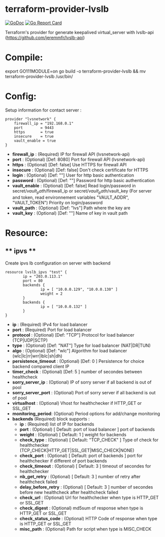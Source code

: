 # terraform-provider-lvslb
[![GoDoc](https://godoc.org/github.com/jeremmfr/terraform-provider-lvslb?status.svg)](https://godoc.org/github.com/jeremmfr/terraform-provider-lvslb) [![Go Report Card](https://goreportcard.com/badge/github.com/jeremmfr/terraform-provider-lvslb)](https://goreportcard.com/report/github.com/jeremmfr/terraform-provider-lvslb)

Terraform's provider for generate keepalived virtual_server with lvslb-api (https://github.com/jeremmfr/lvslb-api)

Compile:
========

export GO111MODULE=on
go build -o terraform-provider-lvslb && mv terraform-provider-lvslb /usr/bin/

Config:
=======

Setup information for contact server :
```
provider "lvsnetwork" {
    firewall_ip = "192.168.0.1"
    port		= 9443
	https		= true
	insecure	= true
	vault_enable = true
}
```
* **firewall_ip** : (Required) IP for firewall API (lvsnetwork-api)
* **port** : (Optional) [Def: 8080] Port for firewall API (lvsnetwork-api)
* **https** : (Optional) [Def: false] Use HTTPS for firewall API
* **insecure** : (Optional) [Def: false] Don't check certificate for HTTPS
* **login** : (Optional) [Def: ""] User for http basic authentication
* **password** : (Optional) [Def: ""] Password for http basic authentication
* **vault_enable** : (Optional) [Def: false] Read login/password in secret/$vault_path/$firewall_ip or secret/$vault_path/$vault_key (For server and token, read environnement variables "VAULT_ADDR", "VAULT_TOKEN") Priority on login/password
* **vault_path** : (Optional) [Def: "lvs"] Path where the key are
* **vault_key** : (Optional) [Def: ""] Name of key in vault path

Resource:
=========

** ipvs **
---------------

Create ipvs lb  configuration on server with backend

```
resource lvslb_ipvs "test" {
        ip = "203.0.113.1"
        port = 80
        backends {
                ip = [ "10.0.0.129", "10.0.0.130" ]
                weight = 2
        }
        backends {
                ip = [ "10.0.0.132" ]
        }
}
```

* **ip** : (Required) IPv4 for load balancer
* **port** : (Required) Port for load balancer
* **protocol** : (Optional) [Def: "TCP"] Protocol for load balancer (TCP|UDP|SCTP)
* **type** : (Optional) [Def: "NAT"] Type for load balancer (NAT|DR|TUN)
* **algo** : (Optional) [Def: "wlc"] Algorithm for load balancer (wlc|lc|rr|wrr|lblc|sh|dh)
* **persistence_timeout** : (Optional) [Def: 0 ] Persistence for choice backend compared client IP
* **timer_check** : (Optional) [Def: 5 ] number of secondes between healthcheck
* **sorry_server_ip** : (Optional) IP of sorry server if all backend is out of pool
* **sorry_server_port** : (Optional) Port of sorry server if all backend is out of pool
* **virtualhost** : (Optional) Vhost for healthchecker if HTTP_GET or SSL_GET
* **monitoring_period**: (Optional) Period options for add/change monitoring
* **backends** (Required) block supports :
	* **ip** : (Required) list of IP for backends
	* **port** : (Optional) [ Default: port of load balancer ] port of backends
	* **weight** : (Optional) [ Default: 1 ] weight for backends
	* **check_type** : (Optional) [ Default: "TCP_CHECK" ] Type of check for healthchecker (TCP_CHECK|HTTP_GET|SSL_GET|MISC_CHECK|NONE)
	* **check_port** : (Optional) [ Default: port of backends ] port for healthchecker if different of port backends
	* **check_timeout** : (Optional) [ Default: 3 ] timeout of secondes for healthchecker
	* **nb_get_retry** : (Optional) [ Default: 3 ] number of retry after healthcheck failed
	* **delay_before_retry** : (Optional) [ Default: 3 ] number of secondes before new healthcheck after healthcheck failed
	* **check_url** : (Optional) Url for healthchecker when type is HTTP_GET or SSL_GET
	* **check_digest** : (Optional) md5sum of response when type is HTTP_GET or SSL_GET
	* **check_status_code** : (Optional) HTTP Code of response when type is HTTP_GET or SSL_GET
	* **misc_path** : (Optional) Path for script when type is MISC_CHECK
